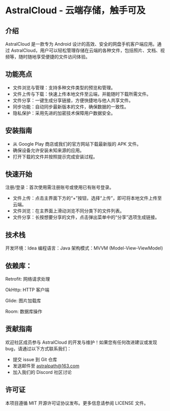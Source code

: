 # AstralCloud - 云端存储，触手可及

## 介绍
AstralCloud 是一款专为 Android 设计的高效、安全的网盘手机客户端应用。通过 AstralCloud，用户可以轻松管理存储在云端的各种文件，包括照片、文档、视频等，随时随地享受便捷的文件访问体验。
## 功能亮点
- 文件浏览与管理：支持多种文件类型的预览和管理。
- 文件上传与下载：快速上传本地文件至云端，并能随时下载所需文件。
- 文件分享：一键生成分享链接，方便快捷地与他人共享文件。
- 同步功能：自动同步最新版本的文件，确保数据的一致性。
- 隐私保护：采用先进的加密技术保障用户数据安全。
## 安装指南
- 从 Google Play 商店或我们的官方网站下载最新版的 APK 文件。
- 确保设备允许安装未知来源的应用。
- 打开下载的文件并按照提示完成安装过程。
## 快速开始
注册/登录：首次使用需注册账号或使用已有账号登录。
- 文件上传：点击主界面下方的“+”按钮，选择“上传”，即可将本地文件上传至云端。
- 文件浏览：在主界面上滑动浏览不同分类下的文件列表。
- 文件分享：长按想要分享的文件，点击弹出菜单中的“分享”选项生成链接。
## 技术栈
开发环境：Idea
编程语言：Java
架构模式：MVVM (Model-View-ViewModel)
## 依赖库：
Retrofit: 网络请求处理

OkHttp: HTTP 客户端

Glide: 图片加载库

Room: 数据库操作

## 贡献指南
欢迎社区成员参与 AstralCloud 的开发与维护！如果您有任何改进建议或发现 bug，请通过以下方式联系我们：
- 提交 issue 到 Git 仓库 
- 发送邮件至 astralpath@163.com
- 加入我们的 Discord 社区讨论
## 许可证
本项目遵循 MIT 开源许可证协议发布。更多信息请参阅 LICENSE 文件。
